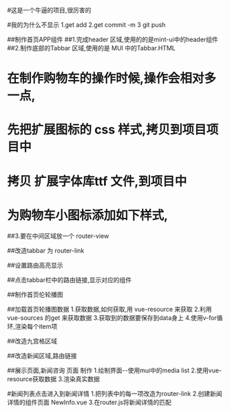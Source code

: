 #这是一个牛逼的项目,很厉害的


#我的为什么不显示
1.get add
2.get commit -m
3 git push


##制作首页APP组件
##1.完成header 区域,使用的的是mint-ui中的header组件
##2.制作底部的Tabbar 区域,使用的是 MUI 中的Tabbar.HTML
# 在制作购物车的操作时候,操作会相对多一点,
# 先把扩展图标的 css 样式,拷贝到项目项目中
# 拷贝 扩展字体库ttf 文件,到项目中
# 为购物车小图标添加如下样式,
##3.要在中间区域放一个 router-view

##改造tabbar 为 router-link

##设置路由高亮显示

##点击tabbar栏中的路由链接,显示对应的组件

##制作首页伦轮播图

##加载首页轮播图数据
1.获取数据,如何获取,用 vue-resource 来获取
2.利用vue-sources 的get 来获取数据
3.获取到的数据要保存到data身上
4.使用v-for循环,渲染每个item项

##改造九宫格区域

##改造新闻区域,路由链接

##展示页面,新闻咨询 页面 制作
1.绘制界面--使用mui中的media list
2.使用vue-resource获取数据
3.渲染真实数据

#新闻列表点击进入到新闻详情
1.把列表中的每一项改造为router-link
2.创建新闻详情的组件页面 NewInfo.vue
3.在router.js将新闻详情的匹配

